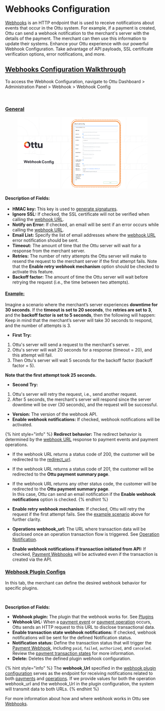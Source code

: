 # Webhooks Configuration

[Webhooks](../../developer/webhooks/) is an HTTP endpoint that is used to receive notifications about events that occur in the Ottu system. For example, if a payment is created, Ottu can send a webhook notification to the merchant's server with the details of the payment. The merchant can then use this information to update their systems. Enhance your Ottu experience with our powerful Webhook Configuration. Take advantage of API payloads, SSL certificate verification options, error notifications, and more.

## [**Webhooks Configuration Walkthrough**](webhooks-configuration.md#webhooks-configuration-walkthrough)

To access the Webhook Configuration, navigate to Ottu Dashboard > Administration Panel > Webhook > Webhook Config

<figure><img src="../../.gitbook/assets/webhook.png" alt=""><figcaption></figcaption></figure>

### [General](webhooks-configuration.md#general)

<figure><img src="../../.gitbook/assets/webhook config copy.png" alt=""><figcaption></figcaption></figure>

#### **Description of Fields:**

* **HMAC key:** This key is used to [generate signatures](../../developer/webhooks/signing-mechanism.md#signature-generation).
* **Ignore SSL:** If checked, the SSL certificate will not be verified when calling the [webhook URL](../../developer/checkout-api.md#webhook_url-string-optional).
* **Notify on Error:** If checked, an email will be sent if an error occurs while calling the [webhook URL](../../developer/checkout-api.md#webhook_url-string-optional).
* **Email List:** Specify the list of email addresses where the [webhook URL](../../developer/checkout-api.md#webhook_url-string-optional) error notification should be sent.
* **Timeout:** The amount of time that the Ottu server will wait for a response from the merchant server.
* **Retries:** The number of retry attempts the Ottu server will make to resend the request to the merchant server if the first attempt fails. Note that the **Enable retry webhook mechanism** option should be checked to activate this feature.
* **Backoff factor:** The amount of time the Ottu server will wait before retrying the request (i.e., the time between two attempts).

#### [Example:](webhooks-configuration.md#example)&#x20;

Imagine a scenario where the merchant’s server experiences **downtime for 30 seconds**. If the **timeout is set to 20 seconds**, the **retries are set to 3**, and the **backoff factor is set to 5 seconds**, then the following will happen:\
Keep in mind that the merchant’s server will take 30 seconds to respond, and the number of attempts is 3.

* **First Try:**

1. Ottu's server will send a request to the merchant's server.
2. Ottu's server will wait 20 seconds for a response (timeout = 20), and this attempt will fail.
3. Then Ottu's server will wait 5 seconds for the backoff factor (backoff factor = 5).

**Note that the first attempt took 25 seconds.**

* **Second Try:**

1. Ottu's server will retry the request, i.e., send another request.
2. After 5 seconds, the merchant's server will respond since the server downtime will be over (30 seconds), and the request will be successful.

* **Version:** The version of the webhook API.
* **Enable webhook notifications:** If checked, webhook notifications will be activated.

{% hint style="info" %}
**Redirect behavior:** The redirect behavior is determined by the [webhook URL](../../developer/checkout-api.md#webhook_url-string-optional) response to payment events and payment operations.

* If the webhook URL returns a status code of 200, the customer will be redirected to the [redirect\_url](../../developer/checkout-api.md#redirect_url-string-optional).
* If the webhook URL returns a status code of 201, the customer will be redirected to the **Ottu payment summary page**.
* If the webhook URL returns any other status code, the customer will be redirected to the **Ottu payment summary page**. \
  In this case, Ottu can send an email notification if the **Enable webhook notifications** option is checked.
{% endhint %}

* **Enable retry webhook mechanism**: If checked, Ottu will retry the request if the first attempt fails. See the [example scenario](webhooks-configuration.md#example) above for further clarity.
* **Operations webhook\_url:** The URL where transaction data will be disclosed once an operation transaction flow is triggered. See [Operation Notification](../../developer/webhooks/operation-notification.md).
* **Enable webhook notifications if transaction initiated from API:** If checked, [Payment Webhooks](../../developer/webhooks/payment-notification.md) will be activated even if the transaction is created via the API.

### [Webhook Plugin Configs](webhooks-configuration.md#webhook-plugin-configs)

In this tab, the merchant can define the desired webhook behavior for specific plugins.

<figure><img src="../../.gitbook/assets/Webhook plugin configs.png" alt=""><figcaption></figcaption></figure>

**Description of Fields:**

* **Webhook plugin:** The plugin that the webhook works for. See [Plugins](../plugins/)
* **Webhook UrL:** When a [payment event](../../developer/webhooks/payment-notification.md) or [payment operation](../../developer/webhooks/operation-notification.md) occurs, Ottu sends an HTTP request to this URL to disclose transactional data.
* **Enable transaction state webhook notifications:** If checked, webhook notifications will be sent for the defined Notification status.
* **Notification status:** Define the transaction status that will trigger the [Payment Webhook,](../../developer/webhooks/payment-notification.md) including `paid`, `failed`, `authorized`, and `canceled`. Review the [payment transaction states](../payment-tracking/#states-of-parent-payment-transaction) for more information.
* **Delete:** Deletes the defined plugin webhook configuration.

{% hint style="info" %}
The **webhook\_Url** specified in the [webhook plugin configuration](webhooks-configuration.md#webhook-plugin-configs) serves as the endpoint for receiving notifications related to both [payments](../../developer/webhooks/payment-notification.md) and [operations](../../developer/webhooks/operation-notification.md). If we provide values for both the operation webhook\_url and the webhook\_Url in the plugin configuration, the system will transmit data to both URLs.
{% endhint %}

For more information about how and where webhook works in Ottu see [Webhooks](../../developer/webhooks/).
